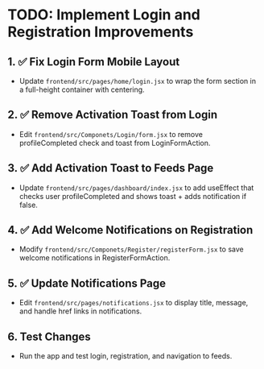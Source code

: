 # TODO: Implement Login and Registration Improvements

## 1. ✅ Fix Login Form Mobile Layout
- Update `frontend/src/pages/home/login.jsx` to wrap the form section in a full-height container with centering.

## 2. ✅ Remove Activation Toast from Login
- Edit `frontend/src/Componets/Login/form.jsx` to remove profileCompleted check and toast from LoginFormAction.

## 3. ✅ Add Activation Toast to Feeds Page
- Update `frontend/src/pages/dashboard/index.jsx` to add useEffect that checks user profileCompleted and shows toast + adds notification if false.

## 4. ✅ Add Welcome Notifications on Registration
- Modify `frontend/src/Componets/Register/registerForm.jsx` to save welcome notifications in RegisterFormAction.

## 5. ✅ Update Notifications Page
- Edit `frontend/src/pages/notifications.jsx` to display title, message, and handle href links in notifications.

## 6. Test Changes
- Run the app and test login, registration, and navigation to feeds.
